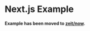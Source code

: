 # Next.js Example

#### Example has been moved to [zeit/now](https://github.com/zeit/now/tree/master/examples/nextjs).
